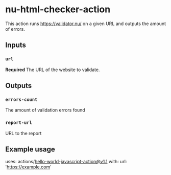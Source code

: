 # nu-html-checker-action

This action runs https://validator.nu/ on a given URL and outputs the amount of errors.

## Inputs

### `url`

**Required** The URL of the website to validate.

## Outputs

### `errors-count`

The amount of validation errors found
### `report-url`

URL to the report

## Example usage

uses: actions/hello-world-javascript-action@v1.1
with:
  url: 'https://example.com'